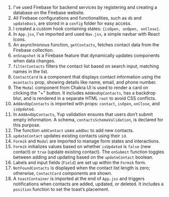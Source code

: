 1. I've used Firebase for backend services by registering and creating a database on the Firebase website.  
2. All Firebase configurations and functionalities, such as `db` and `updateDocs`, are stored in a `config` folder for easy access.  
3. I created a custom hook containing states: `{isOpen, onOpen, onClose}`.  
4. In `App.jsx`, I've imported and used `Nav.jsx`, a simple navbar with React Icons.  
5. An asynchronous function, `getContacts`, fetches contact data from the Firebase collection.  
6. `onSnapshot` is a Firebase feature that dynamically updates components when data changes.  
7. `filterContacts` filters the contact list based on search input, matching names in the list.  
8. `ContactCard` is a component that displays contact information using the `mcontacts` prop, showing details like name, email, and phone number.  
9. The `Modal` component from Chakra UI is used to render a card on clicking the "+" button. It includes `AddAndUpContacts`, has a backdrop blur, and is rendered in a separate HTML `root` to avoid CSS conflicts.  
10. `AddAndUpContacts` is imported with props: `contact`, `isOpen`, `onClose`, and `isUpdated`.  
11. In `AddAndUpContacts`, Yup validation ensures that users don’t submit empty information. A schema, `contactsSchemaValidation`, is declared for this purpose.  
12. The function `addContact` uses `addDoc` to add new contacts.  
13. `updateContact` updates existing contacts using their `id`.  
14. `Formik` and `Modal` are imported to manage form states and interactions.  
15. `Formik` initializes values based on whether `isUpdated` is `false` (new contact) or `true` (update existing contact). The `onSubmit` function toggles between adding and updating based on the `updateContact` boolean.  
16. Labels and input fields (`Field`) are set up within the `Formik` form.  
17. `NotFoundContacts` is displayed when the contact list length is zero; otherwise, `ContactCard` components are shown.  
18. A `toastContainer` is imported at the end of `App.jsx` and triggers notifications when contacts are added, updated, or deleted. It includes a `position` function to set the toast’s placement.